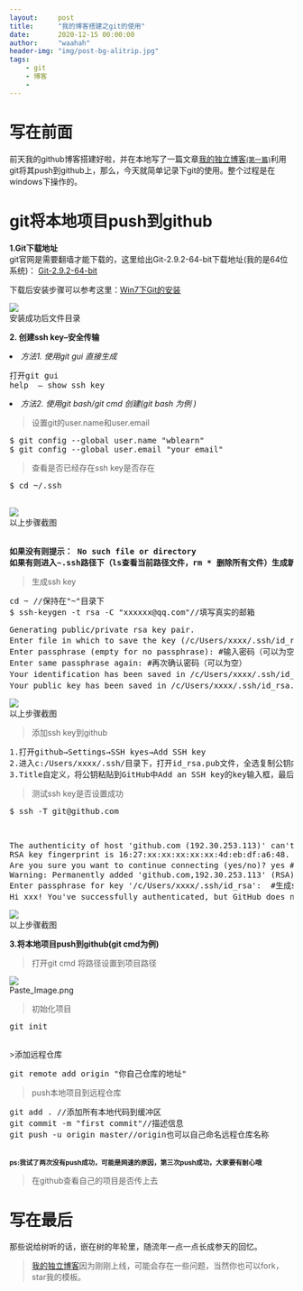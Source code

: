 ```yaml
---
layout:     post
title:      "我的博客搭建之git的使用"
date:       2020-12-15 00:00:00
author:     "waahah"
header-img: "img/post-bg-alitrip.jpg"
tags:
    - git
    - 博客
    - 
---
```


<div data-note-content class="show-content">
          <h1>写在前面</h1>
<p>前天我的github博客搭建好啦，并在本地写了一篇文章<a href="http://waahah.github.io/2020/12/23/one/" target="_blank">我的独立博客<small>(第一篇)</small></a>利用git将其push到github上，那么，今天就简单记录下git的使用。整个过程是在windows下操作的。</p>
<h1>git将本地项目push到github</h1>
<p><strong>1.Git下载地址</strong><br>git官网是需要翻墙才能下载的，这里给出Git-2.9.2-64-bit下载地址(我的是64位系统)： <a href="http://download.csdn.net/download/gaoshangwin/9578050" target="_blank">Git-2.9.2-64-bit</a></p>
<p>下载后安装步骤可以参考这里：<a href="http://blog.csdn.net/wudalang_gd/article/details/53860563" target="_blank">Win7下Git的安装</a></p>
<div class="image-package">
<img src="http://upload-images.jianshu.io/upload_images/2556999-0cccec3bad61f034.png?imageMogr2/auto-orient/strip%7CimageView2/2/w/1240" data-original-src="http://upload-images.jianshu.io/upload_images/2556999-0cccec3bad61f034.png?imageMogr2/auto-orient/strip%7CimageView2/2"><br><div class="image-caption">安装成功后文件目录</div>
</div>
<p><strong>2. 创建ssh key–安全传输</strong></p>
<p></p><li>
<em>方法1. 使用git gui 直接生成</em>
<pre>打开git gui<br>help  – show ssh key</pre>

<p></p>
</li><li>
<em>方法2. 使用git bash/git cmd 创建(git bash 为例 )</em>
<blockquote><p>设置git的user.name和user.email</p></blockquote>
<pre>$ git config --global user.name "wblearn"<br>$ git config --global user.email "your email"</pre>

<blockquote><p>查看是否已经存在ssh key是否存在</p></blockquote>
<pre>$ cd ~/.ssh</pre>
<br><div class="image-package">
<img src="http://upload-images.jianshu.io/upload_images/2556999-463b8867c3907ef7.png?imageMogr2/auto-orient/strip%7CimageView2/2/w/1240" data-original-src="http://upload-images.jianshu.io/upload_images/2556999-463b8867c3907ef7.png?imageMogr2/auto-orient/strip%7CimageView2/2"><br><div class="image-caption">以上步骤截图</div>
</div>
<br><pre><strong>如果没有则提示： No such file or directory<br>如果有则进入~.ssh路径下（ls查看当前路径文件，rm * 删除所有文件）生成新的ssh key</strong></pre>

<blockquote><p>生成ssh key</p></blockquote>
<pre>cd ~ //保持在"~"目录下<br>$ ssh-keygen -t rsa -C "xxxxxx@qq.com"//填写真实的邮箱</pre>

<pre>Generating public/private rsa key pair.<br>Enter file in which to save the key (/c/Users/xxxx/.ssh/id_rsa): #不填直接回车<br>Enter passphrase (empty for no passphrase): #输入密码（可以为空）<br>Enter same passphrase again: #再次确认密码（可以为空）<br>Your identification has been saved in /c/Users/xxxx/.ssh/id_rsa. #生成的密钥<br>Your public key has been saved in /c/Users/xxxx/.ssh/id_rsa.pub. #生成的公钥</pre>


<div class="image-package">
<img src="http://upload-images.jianshu.io/upload_images/2556999-63e1cdae6971a986.png?imageMogr2/auto-orient/strip%7CimageView2/2/w/1240" data-original-src="http://upload-images.jianshu.io/upload_images/2556999-63e1cdae6971a986.png?imageMogr2/auto-orient/strip%7CimageView2/2"><br><div class="image-caption">以上步骤截图</div>
</div>
<blockquote><p>添加ssh key到github</p></blockquote>
<pre>1.打开github→Settings→SSH kyes→Add SSH key<br>2.进入c:/Users/xxxx/.ssh/目录下，打开id_rsa.pub文件，全选复制公钥内容<br>3.Title自定义，将公钥粘贴到GitHub中Add an SSH key的key输入框，最后”Add Key”</pre>

<blockquote><p>测试ssh key是否设置成功</p></blockquote>
<pre>$ ssh -T git@github.com</pre>
<br><pre>The authenticity of host 'github.com (192.30.253.113)' can't be established.<br>RSA key fingerprint is 16:27:xx:xx:xx:xx:xx:4d:eb:df:a6:48.<br>Are you sure you want to continue connecting (yes/no)? yes #确认你是否继续联系，输入yes<br>Warning: Permanently added 'github.com,192.30.253.113' (RSA) to the list of known hosts.<br>Enter passphrase for key '/c/Users/xxxx/.ssh/id_rsa':  #生成ssh kye是密码为空则无此项，若设置有密码则有此项且，输入生成ssh key时设置的密码即可。<br>Hi xxx! You've successfully authenticated, but GitHub does not provide shell access. #出现词句话，说明设置成功。</pre>

<div class="image-package">
<img src="http://upload-images.jianshu.io/upload_images/2556999-30eae475b1f1261b.png?imageMogr2/auto-orient/strip%7CimageView2/2/w/1240" data-original-src="http://upload-images.jianshu.io/upload_images/2556999-30eae475b1f1261b.png?imageMogr2/auto-orient/strip%7CimageView2/2"><br><div class="image-caption">以上步骤截图</div>
</div>
<p><strong>3.将本地项目push到github(git cmd为例)</strong></p>
<blockquote><p>打开git cmd 将路径设置到项目路径</p></blockquote>
<div class="image-package">
<img src="http://upload-images.jianshu.io/upload_images/2556999-eb9a5fed94534c03.png?imageMogr2/auto-orient/strip%7CimageView2/2/w/1240" data-original-src="http://upload-images.jianshu.io/upload_images/2556999-eb9a5fed94534c03.png?imageMogr2/auto-orient/strip%7CimageView2/2"><br><div class="image-caption">Paste_Image.png</div>
</div>
<blockquote><p>初始化项目</p></blockquote>
<pre>git init</pre>
<br>&gt;添加远程仓库<br><pre>git remote add origin "你自己仓库的地址"</pre>

<blockquote><p>push本地项目到远程仓库</p></blockquote>
<p></p>
<pre>git add . //添加所有本地代码到缓冲区<br>git commit -m "first commit"//描述信息<br>git push -u origin master//origin也可以自己命名远程仓库名称</pre>
<br><strong><small>ps:我试了两次没有push成功，可能是网速的原因，第三次push成功，大家要有耐心哦</small></strong>
<blockquote><p>在github查看自己的项目是否传上去 </p></blockquote>

<h1>写在最后</h1>
<p>那些说给树听的话，嵌在树的年轮里，随流年一点一点长成参天的回忆。</p>
<blockquote><p><a href="http://waahah.github.io/" target="_blank">我的独立博客</a>因为刚刚上线，可能会存在一些问题，当然你也可以fork，star我的模板。</p></blockquote>
</li>
        </div>
